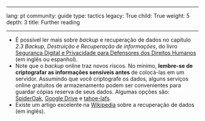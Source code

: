 

---

lang: pt
community: guide
type: tactics
legacy: True
child: True
weight: 5
depth: 3
title: Further reading

---

- É possível ler mais sobre *backup* e recuperação de dados no capítulo *2.3 Backup, Destruição e Recuperação de informações*, do livro [Segurança Digital e Privacidade para Defensores dos Direitos Humanos](http://www.frontlinedefenders.org/esecman) (em inglês ou espanhol).
- Note que o *backup* online traz novos riscos. No mínimo, **lembre-se de criptografar as informações sensíveis antes** de colocá-las em um servidor. Assumindo que você criptografe os dados, alguns serviços online gratuitos de armazenamento podem ser convenientes para guardar cópias reserva de seus dados. Algumas opções são: [SpiderOak](https://spideroak.com/),  [Google Drive](https://drive.google.com/start) e [tahoe-lafs](https://tahoe-lafs.org/trac/tahoe-lafs). 
- Existe um artigo excelente na [Wikipedia](http://en.wikipedia.org/wiki/Data_recovery) sobre a recuperação de dados (em inglês).


